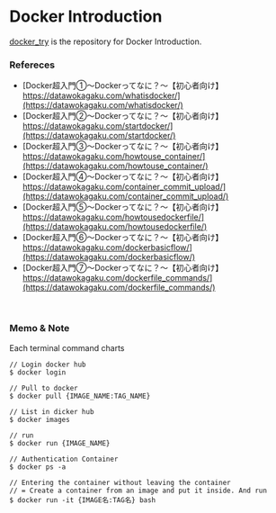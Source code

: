 # Docker Introduction
[docker_try](https://github.com/jin237/docker_try) is the repository for Docker Introduction.
<br>


### Refereces
- [Docker超入門①〜Dockerってなに？〜【初心者向け】<br>https://datawokagaku.com/whatisdocker/](https://datawokagaku.com/whatisdocker/)
- [Docker超入門②〜Dockerってなに？〜【初心者向け】<br>https://datawokagaku.com/startdocker/](https://datawokagaku.com/startdocker/)
- [Docker超入門③〜Dockerってなに？〜【初心者向け】<br>https://datawokagaku.com/howtouse_container/](https://datawokagaku.com/howtouse_container/)
- [Docker超入門④〜Dockerってなに？〜【初心者向け】<br>https://datawokagaku.com/container_commit_upload/](https://datawokagaku.com/container_commit_upload/)
- [Docker超入門⑤〜Dockerってなに？〜【初心者向け】<br>https://datawokagaku.com/howtousedockerfile/](https://datawokagaku.com/howtousedockerfile/)
- [Docker超入門⑥〜Dockerってなに？〜【初心者向け】<br>https://datawokagaku.com/dockerbasicflow/](https://datawokagaku.com/dockerbasicflow/)
- [Docker超入門⑦〜Dockerってなに？〜【初心者向け】<br>https://datawokagaku.com/dockerfile_commands/](https://datawokagaku.com/dockerfile_commands/)
<br>


### Memo & Note

Each terminal command charts

```terminal
// Login docker hub
$ docker login

// Pull to docker
$ docker pull {IMAGE_NAME:TAG_NAME}

// List in dicker hub
$ docker images 

// run
$ docker run {IMAGE_NAME}

// Authentication Container
$ docker ps -a

// Entering the container without leaving the container
// = Create a container from an image and put it inside. And run
$ docker run -it {IMAGE名:TAG名} bash
```







